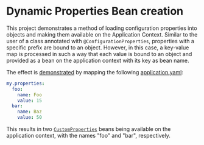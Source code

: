 # Dynamic Properties Bean creation

This project demonstrates a method of loading configuration properties into objects and making them available on the Application Context. Similar to the user of a class annotated with `@ConfigurationProperties`, properties with a specific prefix are bound to an object. However, in this case, a key-value map is processed in such a way that each value is bound to an object and provided as a bean on the application context with its key as bean name.

The effect is [demonstrated](src/test/java/com/example/demo/DemoApplicationTests.java) by mapping the following [application.yaml](src/test/resources/application.yml):
```yml
my.properties:
  foo:
    name: Foo
    value: 15
  bar:
    name: Baz
    value: 50
```

This results in two [`CustomProperties`](src/main/java/com/example/demo/CustomProperties.java) beans being available on the application context, with the names "foo" and "bar", respectively.

